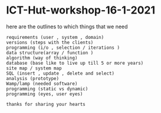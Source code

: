 # ICT-Hut-workshop-16-1-2021

here are the outlines to which things that we need

    requirements (user , system , domain)
    versions (steps with the clients)
    programming (i/o , selection / iterations )
    data structure(array / function )
    algorithm (way of thinking)
    database (base like to live up till 5 or more years)
    site map / system map
    SQL (insert , update , delete and select)
    analysis (prototype)
    Wamp/lamp (needed software)
    programming (static vs dynamic)
    programming (eyes, user eyes)

    thanks for sharing your hearts
